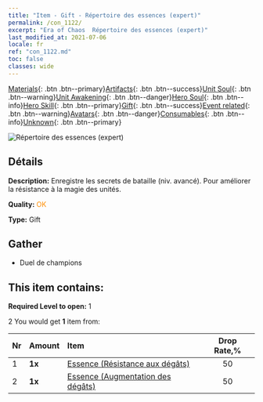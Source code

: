 ```yaml
---
title: "Item - Gift - Répertoire des essences (expert)"
permalink: /con_1122/
excerpt: "Era of Chaos  Répertoire des essences (expert)"
last_modified_at: 2021-07-06
locale: fr
ref: "con_1122.md"
toc: false
classes: wide
---
```

 [Materials](/ItemsFR/){: .btn .btn--primary}[Artifacts](/ItemsFR/Artifacts/){: .btn .btn--success}[Unit Soul](/ItemsFR/UnitSoul/){: .btn .btn--warning}[Unit Awakening](/ItemsFR/UnitAwakening/){: .btn .btn--danger}[Hero Soul](/ItemsFR/HeroSoul/){: .btn .btn--info}[Hero Skill](/ItemsFR/HeroSkill/){: .btn .btn--primary}[Gift](/ItemsFR/Gift/){: .btn .btn--success}[Event related](/ItemsFR/Events/){: .btn .btn--warning}[Avatars](/ItemsFR/Avatars/){: .btn .btn--danger}[Consumables](/ItemsFR/Consumables/){: .btn .btn--info}[Unknown](/ItemsFR/Unknown/){: .btn .btn--primary}

 ![Répertoire des essences (expert)](/images/t/i_7012.png)

## Détails
 **Description:** Enregistre les secrets de bataille (niv. avancé). Pour améliorer la résistance à la magie des unités.

 **Quality:** <span style="color: #FF8C00">OK</span>

 **Type:** Gift

## Gather

*    Duel de champions 

## This item contains:

 **Required Level to open:** 1

 2 You would get **1** item  from:

  | Nr | Amount |     Item    | Drop Rate,% |
  |:---|:-------|:------------|:---------:|
  | 1 |  **1x** | [Essence (Résistance aux dégâts)](/ItemsFR/con_1116/) | 50 | 
  | 2 |  **1x** | [Essence (Augmentation des dégâts)](/ItemsFR/con_1117/) | 50 | 
